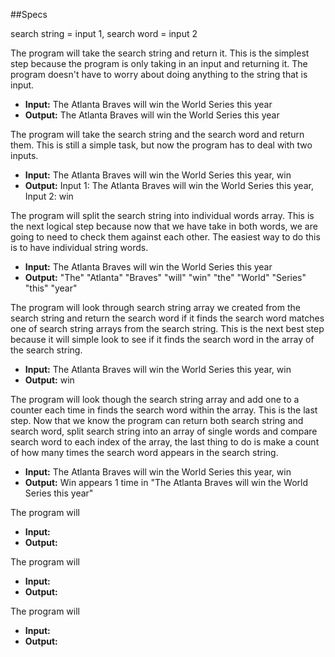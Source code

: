 ##Specs

search string = input 1, search word = input 2

The program will take the search string and return it. This is the simplest step because the program is only taking in an input and returning it. The program doesn't have to worry about doing anything to the string that is input.
* **Input:** The Atlanta Braves will win the World Series this year
* **Output:** The Atlanta Braves will win the World Series this year

The program will take the search string and the search word and return them. This is still a simple task, but now the program has to deal with two inputs.
* **Input:** The Atlanta Braves will win the World Series this year, win
* **Output:** Input 1: The Atlanta Braves will win the World Series this year, Input 2: win

The program will split the search string into individual words array. This is the next logical step because now that we have take in both words, we are going to need to check them against each other. The easiest way to do this is to have individual string words.
* **Input:** The Atlanta Braves will win the World Series this year
* **Output:** "The" "Atlanta" "Braves" "will" "win" "the" "World" "Series" "this" "year"

The program will look through search string array we created from the search string and return the search word if it finds the search word matches one of search string arrays from the search string. This is the next best step because it will simple look to see if it finds the search word in the array of the search string.
* **Input:** The Atlanta Braves will win the World Series this year, win
* **Output:** win

The program will look though the search string array and add one to a counter each time in finds the search word within the array. This is the last step. Now that we know the program can return both search string and search word, split search string into an array of single words and compare search word to each index of the array, the last thing to do is make a count of how many times the search word appears in the search string.
* **Input:** The Atlanta Braves will win the World Series this year, win
* **Output:** Win appears 1 time in "The Atlanta Braves will win the World Series this year"

The program will
* **Input:**
* **Output:**

The program will
* **Input:**
* **Output:**

The program will
* **Input:**
* **Output:**
